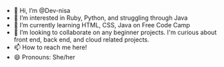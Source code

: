 - 👋 Hi, I’m @Dev-nisa
- 👀 I’m interested in Ruby, Python, and struggling through Java
- 🌱 I’m currently learning HTML, CSS, Java on Free Code Camp
- 💞️ I’m looking to collaborate on any beginner projects. I'm curious about front end, back end, and cloud related projects.
- 📫 How to reach me here!
- 😄 Pronouns: She/her

<!---
Dev-nisa/Dev-nisa is a ✨ special ✨ repository because its `README.md` (this file) appears on your GitHub profile.
You can click the Preview link to take a look at your changes.
--->
